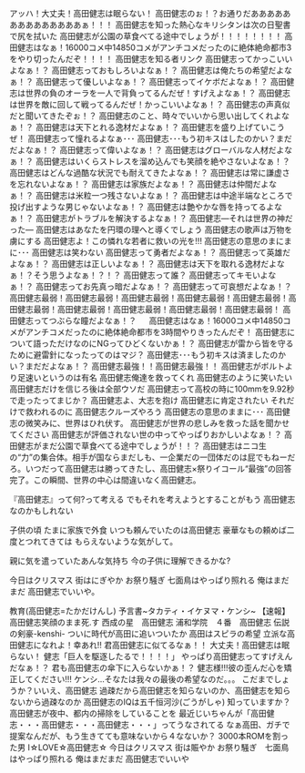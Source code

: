 アッハ！大丈夫！高田健志は眠らない！
高田健志のぉ！？お通りだああああああああああああああぁ！！！
高田健志を知った熱心なキリシタンは次の日聖書で尻を拭いた
高田健志が公園の草食べてる途中でしょうが！！！！！！！！
高田健志はなぁ！16000コメ中14850コメがアンチコメだったのに絶体絶命都市3をやり切ったんだぞ！！！！
高田健志を知る者リンク
高田健志ってかっこいいよなぁ！？
高田健志っておもしろいよなぁ！？
高田健志は俺たちの希望だよなぁ！？
高田健志って優しいよなぁ！？
高田健志ってイケボだよなぁ！？
高田健志は世界の負のオーラを一人で背負ってるんだぜ！すげえよなぁ！？
高田健志は世界を敵に回して戦ってるんだぜ！かっこいいよなぁ！？
高田健志の声真似だと聞いてきたぞぉ！？
高田健志のこと、時々でいいから思い出してくれよなぁ！？
高田健志は天下とれる逸材だよなぁ！？
高田健志を盛り上げていこうぜ！
高田健志って憧れるよなぁ･･･
高田健志･･･もう初キスはしたのかい？まだだよなぁ！？
高田健志って偉いよなぁ！？
高田健志はグローバルな人材だよなぁ！？
高田健志はいくらストレスを溜め込んでも笑顔を絶やさないよなぁ！？
高田健志はどんな過酷な状況でも耐えてきたよなぁ！？
高田健志は常に謙虚さを忘れないよなぁ！？
高田健志は家族だよなぁ！？
高田健志は仲間だよなぁ！？
高田健志は米粒一つ残さないよなぁ！？
高田健志は中途半端なところで投げ出すような男じゃないよなぁ！？
高田健志は艶やかな唇を持ってるよなぁ！？
高田健志がトラブルを解決するよなぁ！？
高田健志―それは世界の神だった―
高田健志はあなたを円環の理へと導くでしょう
高田健志の歌声は万物を虜にする
高田健志よ！この憐れな若者に救いの光を!!!
高田健志の意思のまにまに･･･
高田健志は笑わない
高田健志って勇者だよなぁ！？
高田健志って英雄だよなぁ！？
高田健志は正しいよなぁ！？
高田健志は天下を取れる逸材だよなぁ！？そう思うよなぁ！？！？
高田健志って誰？
高田健志ってキモいよなぁ！？
高田健志ってお先真っ暗だよなぁ！？
高田健志って可哀想だよなぁ！？
高田健志最弱！高田健志最弱！高田健志最弱！高田健志最弱！高田健志最弱！高田健志最弱！高田健志最弱！高田健志最弱！高田健志最弱！高田健志最弱！
高田健志ってつぶらな瞳だよなぁ！？ 　
高田健志はなぁ！16000コメ中14850コメがアンチコメだったのに絶体絶命都市を3時間やりきったんだぞ！
高田健志について語っただけなのにNGってひどくないかぁ！？
高田健志が雷から皆を守るために避雷針になったってのはマジ？
高田健志･･･もう初キスは済ましたのかい？まだだよなぁ！？
高田健志最強！！高田健志最強！！
高田健志がボルトより足速いというのは有名
高田健志俺達を救ってくれ
高田健志のように笑いたい
高田健志だけを信じろ後は全部ウソだ
高田健志って高校の時に100mmを9.92秒で走ったってまじか？
高田健志よ、大志を抱け
高田健志に肯定されたい それだけで救われるのに
高田健志クルーズやろう
高田健志の意思のままに･･･
高田健志の微笑みに、世界はひれ伏す。
高田健志が世界の悲しみを救った話を聞かせてください
高田健志が評価されない世の中ってやっぱりおかしいよなぁ！？
高田健志がまだ公園で草食べてる途中でしょうが！！？
高田健志はニコ生の“力”の集合体。相手が国ならまだしも、一企業だの一団体だのは屁でもねーだろ。いつだって高田健志は勝ってきたし、高田健志×祭りイコール“最強”の回答完了。この瞬間、世界の中心は間違いなく高田健志。

『高田健志』って何?って考える
でもそれを考えようとすることがもう
高田健志なのかもしれない

子供の頃 たまに家族で外食
いつも頼んでいたのは高田健志
豪華なもの頼めば二度とつれてきては
もらえないような気がして。

親に気を遣っていたあんな気持ち
今の子供に理解できるかな?

今日はクリスマス 街はにぎやか お祭り騒ぎ
七面鳥はやっぱり照れる 俺はまだまだ
高田健志でいいや。


教育(高田健志=たかだけんし)
予言書~タカティ・イケヌマ・ケンシ~
【速報】高田健志笑顔のまま死.す
西成の星　高田健志
浦和学院　４番　高田健志
伝説の剣豪-kenshi-
ついに時代が高田に追いついたか
高田はスピラの希望
立派な高田健志になれよ！幸あれ!!
君高田健志に似てるなぁ！！
大丈夫！高田健志は眠らない！
健志「巨人を駆逐したるで！！！！」
やっぱり高田健志ってすげえんだなぁ！？
君も高田健志の傘下に入らないかぁ！？
健志様!!!彼の歪んだ心を矯正してください!!!
ケンシ...そなたは我々の最後の希望なのだ。。。
こだまでしょうか？いいえ、高田健志
過疎だから高田健志を知らないのか、高田健志を知らないから過疎なのか
高田健志のIQは五千恒河沙(ごうがしゃ)
知っていますか？ 高田健志が夜中、都内の掃除をしていることを
最近じいちゃんが「高田健志・・・高田健志・・・高田健志・・・」ってうなされてる
なぁ高田、ガチで提案なんだが、もう生きてても意味ないから４なないか？
3000本ROMを割った男
I☆LOVE☆高田健志☆
今日はクリスマス 街は賑やか お祭り騒ぎ　七面鳥はやっぱり照れる 俺はまだまだ 高田健志でいいや
